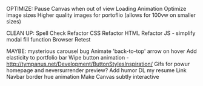 OPTIMIZE: 
Pause Canvas when out of view
Loading Animation
Optimize image sizes
Higher quality images for portoflio (allows for 100vw on smaller sizes)

CLEAN UP:
Spell Check
Refactor CSS
Refactor HTML
Refactor JS - simplify modal fill function
Browser Retest

MAYBE:
mysterious carousel bug
Animate 'back-to-top' arrow on hover
Add elasticity to portfolio bar
Wipe button animation - http://tympanus.net/Development/ButtonStylesInspiration/
Gifs for powur homepage and neversurrender preview?
Add humor
DL my resume Link
Navbar border hue animation
Make Canvas subtly interactive